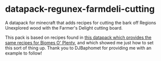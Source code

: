# datapack-regunex-farmdeli-cutting

A datapack for minecraft that adds recipes for cutting the bark off Regions Unexplored wood with the Farmer's Delight cutting board.

This pack is based on recipes found in [this datapack which provides the same recipes for Biomes O' Plenty](https://www.curseforge.com/minecraft/texture-packs/biomes-o-plenty-x-farmers-delight-bark-cutting), and which showed me just how to set this sort of thing up. Thank you to DJBaphomet for providing me with an example to follow!
